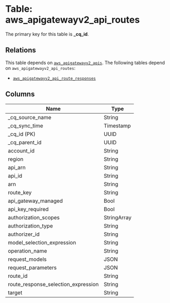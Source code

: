 # Table: aws_apigatewayv2_api_routes



The primary key for this table is **_cq_id**.

## Relations
This table depends on [`aws_apigatewayv2_apis`](aws_apigatewayv2_apis.md).
The following tables depend on `aws_apigatewayv2_api_routes`:
  - [`aws_apigatewayv2_api_route_responses`](aws_apigatewayv2_api_route_responses.md)

## Columns
| Name          | Type          |
| ------------- | ------------- |
|_cq_source_name|String|
|_cq_sync_time|Timestamp|
|_cq_id (PK)|UUID|
|_cq_parent_id|UUID|
|account_id|String|
|region|String|
|api_arn|String|
|api_id|String|
|arn|String|
|route_key|String|
|api_gateway_managed|Bool|
|api_key_required|Bool|
|authorization_scopes|StringArray|
|authorization_type|String|
|authorizer_id|String|
|model_selection_expression|String|
|operation_name|String|
|request_models|JSON|
|request_parameters|JSON|
|route_id|String|
|route_response_selection_expression|String|
|target|String|